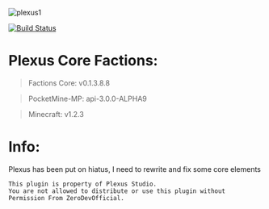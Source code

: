 ![plexus1](https://user-images.githubusercontent.com/12077835/32135004-85147afe-bbac-11e7-9f67-1c729974016e.png)

[![Build Status](https://travis-ci.com/ZeroDevOfficial/Plexus.svg?token=isGCePGv2hYt7nzPVTpm&branch=master)](https://travis-ci.com/ZeroDevOfficial/Plexus)

# Plexus Core Factions:

> Factions Core: v0.1.3.8.8

> PocketMine-MP: api-3.0.0-ALPHA9

> Minecraft: v1.2.3

# Info: 
Plexus has been put on hiatus, I need to rewrite and fix some core elements


```
This plugin is property of Plexus Studio.
You are not allowed to distribute or use this plugin without Permission From ZeroDevOfficial.
```
